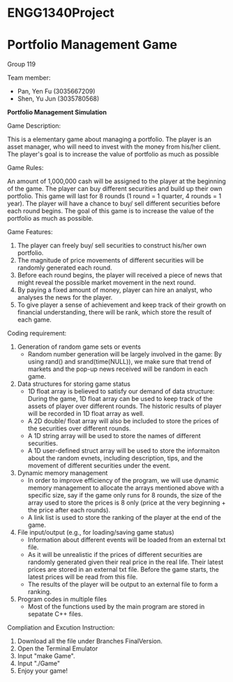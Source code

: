 # ENGG1340Project
# Portfolio Management Game

Group 119

Team member:
- Pan, Yen Fu (3035667209)
- Shen, Yu Jun (3035780568)

**Portfolio Management Simulation**

Game Description:

This is a elementary game about managing a portfolio. 
The player is an asset manager, who will need to invest with the money from his/her client.
The player's goal is to increase the value of portfolio as much as possible

Game Rules:

An amount of 1,000,000 cash will be assigned to the player at the beginning of the game. 
The player can buy different securities and build up their own portfolio.
This game will last for 8 rounds (1 round = 1 quarter, 4 rounds = 1 year).
The player will have a chance to buy/ sell different securities before each round begins.
The goal of this game is to increase the value of the portfolio as much as possible.
                              
Game Features:
1. The player can freely buy/ sell securities to construct his/her own portfolio.
2. The magnitude of price movements of different securities will be randomly generated each round.
3. Before each round begins, the player will received a piece of news that might reveal the possible market movement in the next round.
4. By paying a fixed amount of money, player can hire an analyst, who analyses the news for the player.
5. To give player a sense of achievement and keep track of their growth on financial understanding, there will be rank, which store the result of each game.

Coding requirement:
1. Generation of random game sets or events
   - Random number generation will be largely involved in the game: By using rand() and srand(time(NULL)), we make sure that trend of markets and the pop-up news received will be random in each game. 
2. Data structures for storing game status
   - 1D float array is believed to satisfy our demand of data structure: During the game, 1D float  array can be used to keep track of the assets of player over different rounds. The historic results of player will be recorded in 1D float  array as well.
   - A 2D double/ float array will also be included to store the prices of the securities over different rounds.
   - A 1D string array will be used to store the names of different securities.
   - A 1D user-defined struct array will be used to store the informaiton about the random evnets, including description, tips, and the movement of different securities under the event.
3. Dynamic memory management
   - In order to improve efficiency of the program, we will use dynamic memory management to allocate the arrays mentioned above with a specific size, say if the game only runs for 8 rounds, the size of the array used to store the prices is 8 only (price at the very beginning + the price after each rounds).
   - A link list is used to store the ranking of the player at the end of the game.
4. File input/output (e.g., for loading/saving game status)
   - Information about different events will be loaded from an external txt file.
   - As it will be unrealistic if the prices of different securities are randomly generated given their real price in the real life. Their latest prices are stored in an external txt file. Before the game starts, the latest prices will be read from this file. 
   - The results of the player will be output to an external file to form a ranking.
5. Program codes in multiple files
   - Most of the functions used by the main program are stored in sepatate C++ files.

Compliation and Excution Instruction:
1. Download all the file under Branches FinalVersion.
2. Open the Terminal Emulator
3. Input "make Game".
4. Input "./Game"
5. Enjoy your game!
